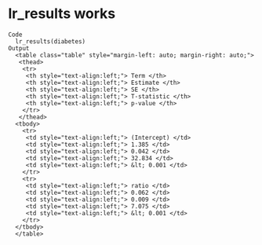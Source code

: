 # lr_results works

    Code
      lr_results(diabetes)
    Output
      <table class="table" style="margin-left: auto; margin-right: auto;">
       <thead>
        <tr>
         <th style="text-align:left;"> Term </th>
         <th style="text-align:left;"> Estimate </th>
         <th style="text-align:left;"> SE </th>
         <th style="text-align:left;"> T-statistic </th>
         <th style="text-align:left;"> p-value </th>
        </tr>
       </thead>
      <tbody>
        <tr>
         <td style="text-align:left;"> (Intercept) </td>
         <td style="text-align:left;"> 1.385 </td>
         <td style="text-align:left;"> 0.042 </td>
         <td style="text-align:left;"> 32.834 </td>
         <td style="text-align:left;"> &lt; 0.001 </td>
        </tr>
        <tr>
         <td style="text-align:left;"> ratio </td>
         <td style="text-align:left;"> 0.062 </td>
         <td style="text-align:left;"> 0.009 </td>
         <td style="text-align:left;"> 7.075 </td>
         <td style="text-align:left;"> &lt; 0.001 </td>
        </tr>
      </tbody>
      </table>

